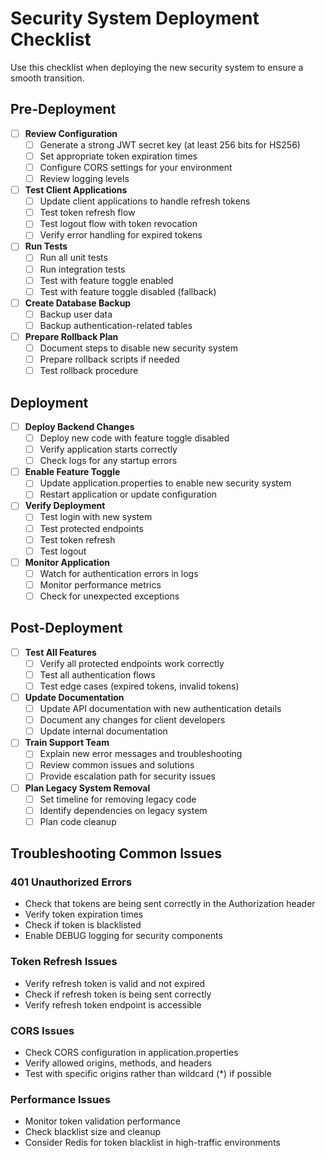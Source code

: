 # Security System Deployment Checklist

Use this checklist when deploying the new security system to ensure a smooth transition.

## Pre-Deployment

- [ ] **Review Configuration**
  - [ ] Generate a strong JWT secret key (at least 256 bits for HS256)
  - [ ] Set appropriate token expiration times
  - [ ] Configure CORS settings for your environment
  - [ ] Review logging levels

- [ ] **Test Client Applications**
  - [ ] Update client applications to handle refresh tokens
  - [ ] Test token refresh flow
  - [ ] Test logout flow with token revocation
  - [ ] Verify error handling for expired tokens

- [ ] **Run Tests**
  - [ ] Run all unit tests
  - [ ] Run integration tests
  - [ ] Test with feature toggle enabled
  - [ ] Test with feature toggle disabled (fallback)

- [ ] **Create Database Backup**
  - [ ] Backup user data
  - [ ] Backup authentication-related tables

- [ ] **Prepare Rollback Plan**
  - [ ] Document steps to disable new security system
  - [ ] Prepare rollback scripts if needed
  - [ ] Test rollback procedure

## Deployment

- [ ] **Deploy Backend Changes**
  - [ ] Deploy new code with feature toggle disabled
  - [ ] Verify application starts correctly
  - [ ] Check logs for any startup errors

- [ ] **Enable Feature Toggle**
  - [ ] Update application.properties to enable new security system
  - [ ] Restart application or update configuration

- [ ] **Verify Deployment**
  - [ ] Test login with new system
  - [ ] Test protected endpoints
  - [ ] Test token refresh
  - [ ] Test logout

- [ ] **Monitor Application**
  - [ ] Watch for authentication errors in logs
  - [ ] Monitor performance metrics
  - [ ] Check for unexpected exceptions

## Post-Deployment

- [ ] **Test All Features**
  - [ ] Verify all protected endpoints work correctly
  - [ ] Test all authentication flows
  - [ ] Test edge cases (expired tokens, invalid tokens)

- [ ] **Update Documentation**
  - [ ] Update API documentation with new authentication details
  - [ ] Document any changes for client developers
  - [ ] Update internal documentation

- [ ] **Train Support Team**
  - [ ] Explain new error messages and troubleshooting
  - [ ] Review common issues and solutions
  - [ ] Provide escalation path for security issues

- [ ] **Plan Legacy System Removal**
  - [ ] Set timeline for removing legacy code
  - [ ] Identify dependencies on legacy system
  - [ ] Plan code cleanup

## Troubleshooting Common Issues

### 401 Unauthorized Errors

- Check that tokens are being sent correctly in the Authorization header
- Verify token expiration times
- Check if token is blacklisted
- Enable DEBUG logging for security components

### Token Refresh Issues

- Verify refresh token is valid and not expired
- Check if refresh token is being sent correctly
- Verify refresh token endpoint is accessible

### CORS Issues

- Check CORS configuration in application.properties
- Verify allowed origins, methods, and headers
- Test with specific origins rather than wildcard (*) if possible

### Performance Issues

- Monitor token validation performance
- Check blacklist size and cleanup
- Consider Redis for token blacklist in high-traffic environments


